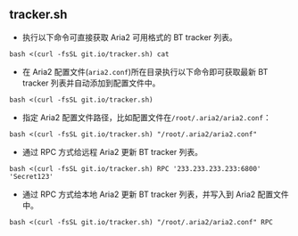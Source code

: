 ## tracker.sh

- 执行以下命令可直接获取 Aria2 可用格式的 BT tracker 列表。

```
bash <(curl -fsSL git.io/tracker.sh) cat
```

- 在 Aria2 配置文件(`aria2.conf`)所在目录执行以下命令即可获取最新 BT tracker 列表并自动添加到配置文件中。

```
bash <(curl -fsSL git.io/tracker.sh)
```

- 指定 Aria2 配置文件路径，比如配置文件在`/root/.aria2/aria2.conf`：

```
bash <(curl -fsSL git.io/tracker.sh) "/root/.aria2/aria2.conf"
```

- 通过 RPC 方式给远程 Aria2 更新 BT tracker 列表。

```
bash <(curl -fsSL git.io/tracker.sh) RPC '233.233.233.233:6800' 'Secret123'
```

- 通过 RPC 方式给本地 Aria2 更新 BT tracker 列表，并写入到 Aria2 配置文件中。

```
bash <(curl -fsSL git.io/tracker.sh) "/root/.aria2/aria2.conf" RPC
```
